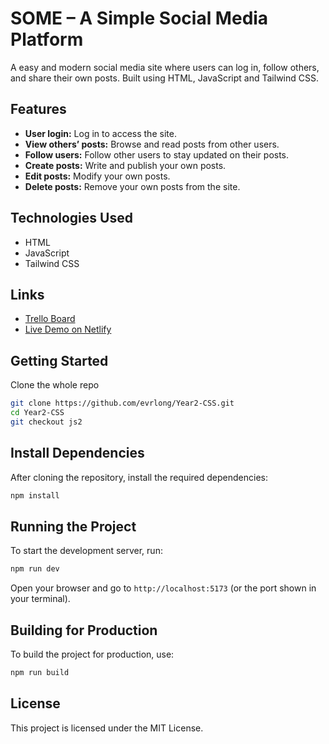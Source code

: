 # SOME – A Simple Social Media Platform

A easy and modern social media site where users can log in, follow others, and share their own posts. Built using HTML, JavaScript and Tailwind CSS.

## Features

- **User login:** Log in to access the site.
- **View others’ posts:** Browse and read posts from other users.
- **Follow users:** Follow other users to stay updated on their posts.
- **Create posts:** Write and publish your own posts.
- **Edit posts:** Modify your own posts.
- **Delete posts:** Remove your own posts from the site.

## Technologies Used

- HTML
- JavaScript
- Tailwind CSS

## Links

- [Trello Board](https://trello.com/b/nOh7oqWB/js2-assignment)
- [Live Demo on Netlify](https://evrlong-some.netlify.app/)

## Getting Started

Clone the whole repo

```bash
git clone https://github.com/evrlong/Year2-CSS.git
cd Year2-CSS
git checkout js2
```

## Install Dependencies

After cloning the repository, install the required dependencies:

```bash
npm install
```

## Running the Project

To start the development server, run:

```bash
npm run dev
```

Open your browser and go to `http://localhost:5173` (or the port shown in your terminal).

## Building for Production

To build the project for production, use:

```bash
npm run build
```

## License

This project is licensed under the MIT License.
